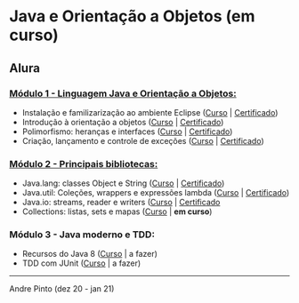# Java e Orientação a Objetos (em curso)
## Alura

### [Módulo 1 - Linguagem Java e Orientação a Objetos:](https://github.com/andre6293/Alura-Java-e-Orientacao-a-Objetos/tree/main/1%20-%20Linguagem%20Java%20e%20Orienta%C3%A7%C3%A3o%20a%20Objetos)
  * Instalação e familizarização ao ambiente Eclipse ([Curso](https://cursos.alura.com.br/course/java-primeiros-passos) | [Certificado](https://cursos.alura.com.br/certificate/c20c5cb3-90e3-4b0f-a7cc-22f395838379))
  * Introdução à orientação a objetos ([Curso](https://cursos.alura.com.br/course/java-introducao-orientacao-objetos) | [Certificado](https://cursos.alura.com.br/certificate/9dd0c449-c1d8-4902-80cd-565b20f05879))
  * Polimorfismo: heranças e interfaces ([Curso](https://cursos.alura.com.br/course/java-heranca-interfaces-polimorfismo) | [Certificado](https://cursos.alura.com.br/certificate/87e7442a-fa6c-436d-9145-e661268b4595))
  * Criação, lançamento e controle de exceções ([Curso](https://cursos.alura.com.br/course/java-excecoes) | [Certificado](https://cursos.alura.com.br/certificate/afc8b052-8dae-44c5-826f-e7b8ced7abee))

### [Módulo 2 - Principais bibliotecas:](https://github.com/andre6293/Alura-Java-e-Orientacao-a-Objetos/tree/main/2%20-%20Principais%20bibliotecas) 
  * Java.lang: classes Object e String ([Curso](https://cursos.alura.com.br/course/java-pacotes-e-java-lang) | [Certificado](https://cursos.alura.com.br/certificate/1f7fff9d-cfd0-4dbf-a08a-34f841323489))
  * Java.util: Coleções, wrappers e expressões lambda ([Curso](https://cursos.alura.com.br/course/java-util-lambdas) | [Certificado](https://cursos.alura.com.br/certificate/9e0ac6c4-aaba-4900-bad0-084fb2d659b1))
  * Java.io: streams, reader e writers ([Curso](https://cursos.alura.com.br/course/java-trabalhando-com-io) | [Certificado](https://cursos.alura.com.br/certificate/75fc0bb4-54bf-4af7-b855-d57e061c8411)
  * Collections: listas, sets e mapas ([Curso](https://cursos.alura.com.br/course/java-collections) | **em curso**)

### Módulo 3 - Java moderno e TDD:
  * Recursos do Java 8 ([Curso](https://cursos.alura.com.br/course/java8-lambdas) | a fazer)
  * TDD com JUnit ([Curso](https://cursos.alura.com.br/course/tdd) | a fazer)

---
Andre Pinto (dez 20 - jan 21)
